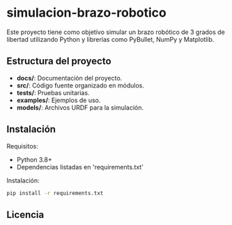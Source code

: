 # simulacion-brazo-robotico

Este proyecto tiene como objetivo simular un brazo robótico de 3 grados de libertad utilizando Python y librerías como PyBullet, NumPy y Matplotlib.

## Estructura del proyecto
- **docs/**: Documentación del proyecto.
- **src/**: Código fuente organizado en módulos.
- **tests/**: Pruebas unitarias.
- **examples/**: Ejemplos de uso.
- **models/**: Archivos URDF para la simulación.

## Instalación

Requisitos:
* Python 3.8+
* Dependencias listadas en 'requirements.txt'

Instalación:
```bash
pip install -r requirements.txt
```

## Licencia
